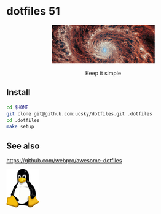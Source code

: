 # dotfiles 51
<p align="center"> <img src="./assets/icon-M51.png"> </p>
<p style="text-align: center;">Keep it simple</p>

## Install

```bash
cd $HOME
git clone git@github.com:ucsky/dotfiles.git .dotfiles
cd .dotfiles
make setup
```

## See also

https://github.com/webpro/awesome-dotfiles


![linux icon](./assets/icon-tux.png)

